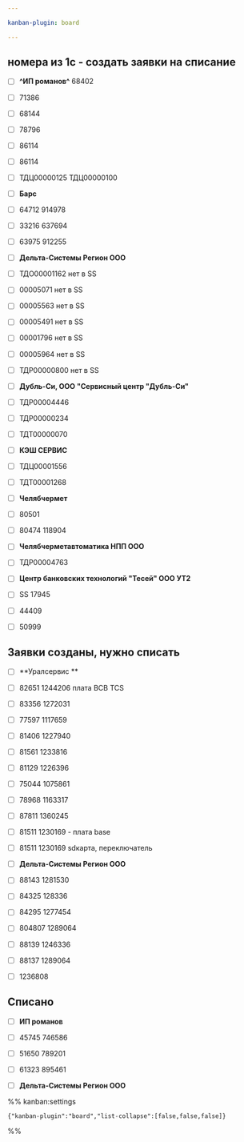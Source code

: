```yaml
---

kanban-plugin: board

---
```


## номера из 1с - создать заявки на списание

- [ ] **^ИП романов^** 68402
- [ ] 71386
- [ ] 68144
- [ ] 78796
- [ ] 86114
- [ ] 86114
- [ ] ТДЦ00000125 ТДЦ00000100
- [ ] **Барс**
- [ ] 64712 914978
- [ ] 33216 637694
- [ ] 63975 912255
- [ ] **Дельта-Системы Регион ООО**
- [ ] ТДО00001162 нет в SS
- [ ] 00005071 нет в SS
- [ ] 00005563 нет в SS
- [ ] 00005491 нет в SS
- [ ] 00001796 нет в SS
- [ ] 00005964 нет в SS
- [ ] ТДР00000800 нет в SS
- [ ] **Дубль-Си, ООО "Сервисный центр "Дубль-Си"**
- [ ] ТДР00004446
- [ ] ТДР00000234
- [ ] ТДТ00000070
- [ ] **КЭШ СЕРВИС**
- [ ] ТДЦ00001556
- [ ] ТДТ00001268
- [ ] **Челябчермет**
- [ ] 80501
- [ ] 80474 118904
- [ ] **Челябчерметавтоматика НПП ООО**
- [ ] ТДР00004763
- [ ] **Центр банковских технологий "Тесей" ООО УТ2**
- [ ] SS 17945
- [ ] 44409
- [ ] 50999


## Заявки созданы, нужно списать

- [ ] **Уралсервис **
- [ ] 82651 1244206 плата BCB TCS
- [ ] 83356 1272031
- [ ] 77597 1117659
- [ ] 81406 1227940
- [ ] 81561 1233816
- [ ] 81129 1226396
- [ ] 75044 1075861
- [ ] 78968 1163317
- [ ] 87811 1360245
- [ ] 81511 1230169 - плата base
- [ ] 81511 1230169 sdкарта, переключатель
- [ ] **Дельта-Системы Регион ООО**
- [ ] 88143 1281530
- [ ] 84325 128336
- [ ] 84295 1277454
- [ ] 804807 1289064
- [ ] 88139 1246336
- [ ] 88137 1289064
- [ ] 1236808


## Списано

- [ ] **ИП романов**
- [ ] 45745 746586
- [ ] 51650 789201
- [ ] 61323 895461
- [ ] **Дельта-Системы Регион ООО**




%% kanban:settings
```
{"kanban-plugin":"board","list-collapse":[false,false,false]}
```
%%